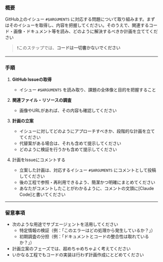 ### 概要

GitHub上のイシュー `#$ARGUMENTS` に対応する問題について取り組みます。まずはそのイシューを取得し、内容を把握してください。そのうえで、関連するコード・画像・ドキュメント等を読み、どのように解決するべきか計画を立ててください

> ❗このステップでは、**コードは一切書かないでください**

---

### 手順

1. **GitHub Issueの取得**
   - イシュー `#$ARGUMENTS` を読み取り、課題の全体像と目的を把握すること

2. **関連ファイル・リソースの調査**
   - 画像やURLがあれば、その内容も確認してください

3. **計画の立案**
   - イシューに対してどのようにアプローチすべきか、段階的な計画を立ててください
   - 代替案がある場合は、それも含めて提示してください
   - どのように検証を行うかも含めて提示してください

4. 計画をIssueにコメントする
   - 立案した計画は、対応するイシュー `#$ARGUMENTS` にコメントとして投稿してください
   - 後の工程で参照・再利用できるよう、簡潔かつ明確にまとめてください
   - あなたがコメントしたことがわかるように、コメントの文頭に[Claude Code]と書いてください

---

### 留意事項

- 次のような用途でサブエージェントを活用してください
  - 特定情報の検証（例：「このエラーはどの処理から発生しているか？」）
  - 初期調査の分担（例：「ドキュメントとコードの整合性は取れているか？」）
- 計画立案のフェーズでは、超めちゃめちゃよく考えてください
- いかなる工程でもコードの実装は行わず計画作成にとどめてください
